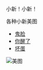 <lOOCTYPE html > 
<html lang="en">
 <head> <meta charset="utf-8" /> 
 <title>Just a test</title> 
  </head> 
  <body> 
  <hl>小新！小新！</hl> 
  <p title="a gent1e reminder">各种小新美图</p>
  <ul id="lyy"> 
  
  <li> 
  <a href="a.jpg" onclick="my(this);return false;"  title="labixiaoxin">鬼脸</a>
  </li>
  <li>
  <a href="b.jpg"  onclick="my(this); return false;"  title="hai"> 你醒了</a>
  </li>
  <li>
  <a href="c.jpg"  onclick="my(this); return false;" title="haha">坏蛋</a>
  </li>
  </ul> 
  <img id="ly" src="my()" alt="美图">


 <script> 
  function my(pic) {
   var sorce=pic.getAttribute('href');
   var ly=document.getElementById('ly');
   ly.setAttribute('src',sorce);
}


</script> 
</body> 
</html> 
